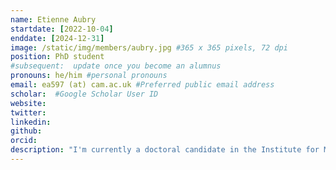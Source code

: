 ```yaml
---
name: Etienne Aubry
startdate: [2022-10-04]
enddate: [2024-12-31]
image: /static/img/members/aubry.jpg #365 x 365 pixels, 72 dpi
position: PhD student
#subsequent:  update once you become an alumnus
pronouns: he/him #personal pronouns
email: ea597 (at) cam.ac.uk #Preferred public email address
scholar:  #Google Scholar User ID
website:
twitter: 
linkedin: 
github:
orcid: 
description: "I'm currently a doctoral candidate in the Institute for Microbiology and Epizootics at the Freie Universität Berlin and am doing my project in collaboration with the Pathogen Genomics and Evolution Group of the University of Cambridge. My main focus is on *Streptococcus* canis, an emerging pathogen which mainly affects dogs by causing skin infection. I am currently working on population genetics for *S.canis* where we will identify particularly interesting groups which we will then test for new virulence factors. This will be done with Transposon Directed Insertion-site Sequencing (TraDIS) in the context of blood and skin invasions. Before this, I received my Master's degree in Microbiology from the Université de Clermont-Ferrand after having submitted my thesis on *Salmonella typhimurium* bacterial persistence in the context of macrophage invasion."
---
```

